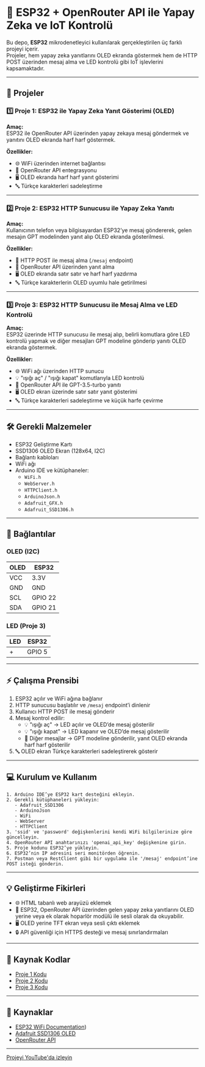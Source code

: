 # 🚀 ESP32 + OpenRouter API ile Yapay Zeka ve IoT Kontrolü

Bu depo, **ESP32** mikrodenetleyici kullanılarak gerçekleştirilen üç farklı projeyi içerir.  
Projeler, hem yapay zeka yanıtlarını OLED ekranda göstermek hem de HTTP POST üzerinden mesaj alma ve LED kontrolü gibi IoT işlevlerini kapsamaktadır.

---

## 📘 Projeler

### 1️⃣ Proje 1: ESP32 ile Yapay Zeka Yanıt Gösterimi (OLED)
**Amaç:**  
ESP32 ile OpenRouter API üzerinden yapay zekaya mesaj göndermek ve yanıtını OLED ekranda harf harf göstermek.

**Özellikler:**  
- 🌐 WiFi üzerinden internet bağlantısı  
- 🤖 OpenRouter API entegrasyonu  
- 🖥️ OLED ekranda harf harf yanıt gösterimi  
- 🔤 Türkçe karakterleri sadeleştirme  

---

### 2️⃣ Proje 2: ESP32 HTTP Sunucusu ile Yapay Zeka Yanıtı
**Amaç:**  
Kullanıcının telefon veya bilgisayardan ESP32’ye mesaj göndererek, gelen mesajın GPT modelinden yanıt alıp OLED ekranda gösterilmesi.

**Özellikler:**  
- 📨 HTTP POST ile mesaj alma (`/mesaj` endpoint)  
- 🤖 OpenRouter API üzerinden yanıt alma  
- 🖥️ OLED ekranda satır satır ve harf harf yazdırma  
- 🔤 Türkçe karakterlerin OLED uyumlu hale getirilmesi  

---

### 3️⃣ Proje 3: ESP32 HTTP Sunucusu ile Mesaj Alma ve LED Kontrolü
**Amaç:**  
ESP32 üzerinde HTTP sunucusu ile mesaj alıp, belirli komutlara göre LED kontrolü yapmak ve diğer mesajları GPT modeline gönderip yanıtı OLED ekranda göstermek.

**Özellikler:**  
- 🌐 WiFi ağı üzerinden HTTP sunucu  
- 💡 "ışığı aç" / "ışığı kapat" komutlarıyla LED kontrolü  
- 🤖 OpenRouter API ile GPT-3.5-turbo yanıtı  
- 🖥️ OLED ekran üzerinde satır satır yanıt gösterimi  
- 🔤 Türkçe karakterleri sadeleştirme ve küçük harfe çevirme  

---

## 🛠️ Gerekli Malzemeler
- ESP32 Geliştirme Kartı  
- SSD1306 OLED Ekran (128x64, I2C)  
- Bağlantı kabloları  
- WiFi ağı  
- Arduino IDE ve kütüphaneler:  
  - `WiFi.h`  
  - `WebServer.h`  
  - `HTTPClient.h`  
  - `ArduinoJson.h`  
  - `Adafruit_GFX.h`  
  - `Adafruit_SSD1306.h`  

---

## 🔌 Bağlantılar

### OLED (I2C)
| OLED | ESP32 |
|------|-------|
| VCC  | 3.3V  |
| GND  | GND   |
| SCL  | GPIO 22 |
| SDA  | GPIO 21 |

### LED (Proje 3)
| LED | ESP32 |
|-----|-------|
| +   | GPIO 5 |

---

## ⚡ Çalışma Prensibi
1. ESP32 açılır ve WiFi ağına bağlanır  
2. HTTP sunucusu başlatılır ve `/mesaj` endpoint’i dinlenir  
3. Kullanıcı HTTP POST ile mesaj gönderir  
4. Mesaj kontrol edilir:  
   - 💡 "ışığı aç" → LED açılır ve OLED’de mesaj gösterilir  
   - 💡 "ışığı kapat" → LED kapanır ve OLED’de mesaj gösterilir  
   - 🤖 Diğer mesajlar → GPT modeline gönderilir, yanıt OLED ekranda harf harf gösterilir  
5. 🔤 OLED ekran Türkçe karakterleri sadeleştirerek gösterir  

---

## 💻 Kurulum ve Kullanım
```plaintext
1. Arduino IDE’ye ESP32 kart desteğini ekleyin.
2. Gerekli kütüphaneleri yükleyin:
   - Adafruit_SSD1306
   - ArduinoJson
   - WiFi
   - WebServer
   - HTTPClient
3. 'ssid' ve 'password' değişkenlerini kendi WiFi bilgilerinize göre güncelleyin.
4. OpenRouter API anahtarınızı 'openai_api_key' değişkenine girin.
5. Proje kodunu ESP32’ye yükleyin.
6. ESP32’nin IP adresini seri monitörden öğrenin.
7. Postman veya RestClient gibi bir uygulama ile '/mesaj' endpoint’ine POST isteği gönderin.
```

---

## 💡 Geliştirme Fikirleri
- 🌐 HTML tabanlı web arayüzü eklemek  
- 🎤 ESP32, OpenRouter API üzerinden gelen yapay zeka yanıtlarını OLED yerine veya ek olarak hoparlör modülü ile sesli olarak da okuyabilir.
- 🖥️ OLED yerine TFT ekran veya sesli çıktı eklemek  
- 🔒 API güvenliği için HTTPS desteği ve mesaj sınırlandırmaları  

---

## 📂 Kaynak Kodlar
- [Proje 1 Kodu](code/project1/main.ino)  
- [Proje 2 Kodu](code/project2/main.ino)  
- [Proje 3 Kodu](code/project3/main.ino)  

---

## 📖 Kaynaklar
- [ESP32 WiFi Documentation](https://docs.espressif.com/projects/esp-idf/en/stable/esp32/api-reference/network/esp_wifi.html))  
- [Adafruit SSD1306 OLED](https://github.com/adafruit/Adafruit_SSD1306)  
- [OpenRouter API](https://openrouter.ai)
---
[Projeyi YouTube'da izleyin](https://www.youtube.com/watch?v=GPe6ZD07h18)


